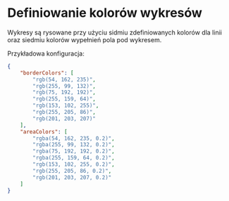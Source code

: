 # Definiowanie kolorów wykresów

Wykresy są rysowane przy użyciu sidmiu zdefiniowanych kolorów dla linii oraz siedmiu kolorów wypełnień pola pod wykresem.

Przykładowa konfiguracja:

```json
{
    "borderColors": [
		"rgb(54, 162, 235)",
		"rgb(255, 99, 132)",
		"rgb(75, 192, 192)",
		"rgb(255, 159, 64)",
		"rgb(153, 102, 255)",
		"rgb(255, 205, 86)",
		"rgb(201, 203, 207)"
	],
	"areaColors": [
		"rgba(54, 162, 235, 0.2)",
		"rgba(255, 99, 132, 0.2)",
		"rgba(75, 192, 192, 0.2)",
		"rgba(255, 159, 64, 0.2)",
		"rgb(153, 102, 255, 0.2)",
		"rgb(255, 205, 86, 0.2)",
		"rgb(201, 203, 207, 0.2)"
	]
}
```